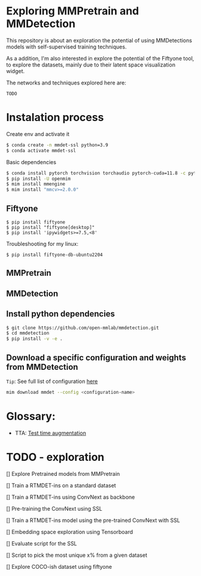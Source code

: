 # Exploring MMPretrain and MMDetection

This repository is about an exploration the potential of using MMDetections models with self-supervised training techniques.

As a addition, I'm also interested in explore the potential of the Fiftyone tool, to explore the datasets, mainly due to their latent space visualization widget.

The networks and techniques explored here are:


```block
TODO
```

# Instalation process

Create env and activate it

```bash
$ conda create -n mmdet-ssl python=3.9
$ conda activate mmdet-ssl
```

Basic dependencies

```bash
$ conda install pytorch torchvision torchaudio pytorch-cuda=11.8 -c pytorch -c nvidia
$ pip install -U openmim
$ mim install mmengine
$ mim install "mmcv>=2.0.0"
```

## Fiftyone

```
$ pip install fiftyone
$ pip install "fiftyone[desktop]"
$ pip install 'ipywidgets>=7.5,<8'
```

Troubleshooting for my linux:

```
$ pip install fiftyone-db-ubuntu2204
```

## MMPretrain

## MMDetection

## Install python dependencies

```bash
$ git clone https://github.com/open-mmlab/mmdetection.git
$ cd mmdetection
$ pip install -v -e .
```

## Download a specific configuration and weights from MMDetection

`Tip`: See full list of configuration [here](https://github.com/open-mmlab/mmdetection/tree/main/configs)

```bash
mim download mmdet --config <configuration-name>
```

# Glossary:

* TTA: [Test time augmentation](https://mmdetection.readthedocs.io/en/latest/user_guides/test.html?highlight=tta#test-time-augmentation-tta)

# TODO - exploration
[] Explore Pretrained models from MMPretrain

[] Train a RTMDET-ins on a standard dataset

[] Train a RTMDET-ins using ConvNext as backbone

[] Pre-training the ConvNext using SSL

[] Train a RTMDET-ins model using the pre-trained ConvNext with SSL

[] Embedding space exploration using Tensorboard

[] Evaluate script for the SSL

[] Script to pick the most unique x% from a given dataset

[] Explore COCO-ish dataset using fiftyone 